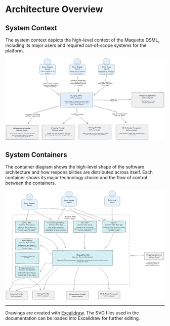 # Architecture Overview

## System Context

The system context depicts the high-level context of the Maquette DSML, including its major users and required out-of-scope systems for the platform.

![System Context](./resources/maquette--context.png)

## System Containers

The container diagram shows the high-level shape of the software architecture and how responsibilities are distributed across itself. Each container shows its major technology choice and the flow of control between the containers.

![System Containers](./resources/maquette--containers.png)

---
Drawings are created with [Excalidraw](https://excalidraw.com/). The SVG files used in the documentation can be loaded into Excalidraw for further editing.